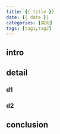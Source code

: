 ```yaml
---
title: {{ title }}
date: {{ date }}
categories: [类别]
tags: [tag1,tag2]
---
```


## intro


## detail
 
### d1

### d2


## conclusion
